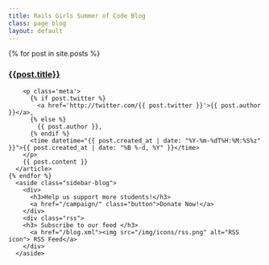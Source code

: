 ```yaml
---
title: Rails Girls Summer of Code Blog
class: page blog
layout: default
---
```


<section class="main container">
  <div class="wrapper-blog">
    {% for post in site.posts %}
      <article class="content-blog">
        <h1><a href="{{post.url}}">{{post.title}}</a></h1>

        <p class='meta'>
          {% if post.twitter %}
            <a href='http://twitter.com/{{ post.twitter }}'>{{ post.author }}</a>,
          {% else %}
            {{ post.author }},
          {% endif %}
          <time datetime="{{ post.created_at | date: "%Y-%m-%dT%H:%M:%S%z"  }}">{{ post.created_at | date: "%B %-d, %Y" }}</time>
        </p>
        {{ post.content }}
      </article>
    {% endfor %}
      <aside class="sidebar-blog">
        <div>
          <h3>Help us support more students!</h3>
          <a href="/campaign/" class="button">Donate Now!</a>
        </div>
        <div class="rss">
		<h3> Subscribe to our feed </h3>
          <a href="/blog.xml"><img src="/img/icons/rss.png" alt="RSS icon"> RSS Feed</a>
        </div>
      </aside>
  </div>
</section>
